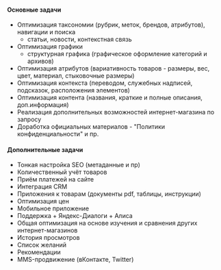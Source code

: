 #### Основные задачи
- Оптимизация таксономии (рубрик, меток, брендов, атрибутов), навигации и поиска
  - статьи, новости, контекстная связь
- Оптимизация графики
  - структурная графика (графическое оформление категорий и архивов)
- Оптимизация атрибутов (вариативность товаров - размеры, вес, цвет, материал, стыковочные размеры)
- Оптимизация контекста (переводом, служебных надписей, подсказок, расположения элементов)
- Оптимизация контента (названия, краткие и полные описания, доп.информация)
- Реализация дополнительных возможностей интернет-магазина по запросу
- Доработка официальных материалов - "Политики конфиденциальности" и пр.

#### Дополнительные задачи
- Тонкая настройка SEO (метаданные и пр)
- Количественный учёт товаров
- Приём платежей на сайте
- Интеграция CRM
- Приложения к товарам (документы pdf, таблицы, инструкции)
- Оптимизация цен
- Мобильное приложение
- Поддержка + Яндекс-Диалоги + Алиса
- Общая оптимизация на основе изучения и сравнения других интернет-магазинов
- История просмотров
- Список желаний
- Рекомендации
- MMS-продвижение (вКонтакте, Twitter)
